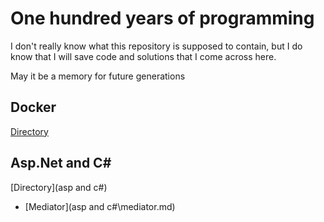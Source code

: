 # One hundred years of programming

I don't really know what this repository is supposed to contain, but I do know that I will save code and solutions that I come across here.

May it be a memory for future generations

## Docker

[Directory](docker)

## Asp.Net and C#

[Directory](asp and c#)

- [Mediator](asp and c#\mediator.md)
